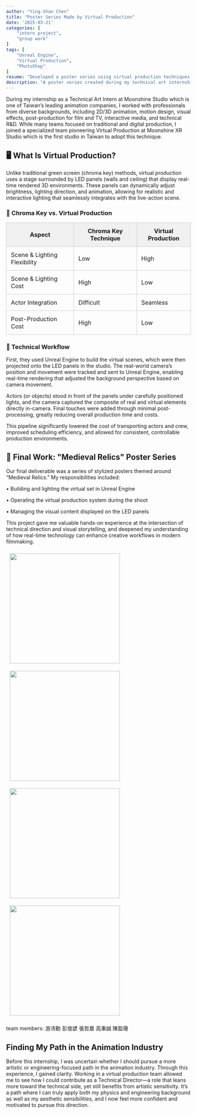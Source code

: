 ```yaml
---
author: "Ying-Shan Chen"
title: "Poster Series Made by Virtual Production"
date: '2025-03-21'
categories: [
    "intern project",
    "group work"
]
tags: [
    "Unreal Engine",
    "Virtual Production",
    "PhotoShop"
]
resume: "Developed a poster series using virtual production techniques, combining Unreal Engine and LED panels. Blended real-time rendering with physical cinematography to create immersive medieval environments."
description: "A poster series created during my technical art internship at Moonshine Studio, using virtual production technology powered by Unreal Engine and LED panels. This project blends real-time rendering with physical cinematography to create immersive medieval scenes."
---
```

During my internship as a Technical Art Intern at Moonshine Studio which is one of Taiwan’s leading animation companies, I worked with professionals from diverse backgrounds, including 2D/3D animation, motion design, visual effects, post-production for film and TV, interactive media, and technical R&D. While many teams focused on traditional and digital production, I joined a specialized team pioneering Virtual Production at Moonshine XR Studio which is the first studio in Taiwan to adopt this technique.

<h2> 🖥️ What Is Virtual Production? </h2>
Unlike traditional green screen (chroma key) methods, virtual production uses a stage surrounded by LED panels (walls and ceiling) that display real-time rendered 3D environments. These panels can dynamically adjust brightness, lighting direction, and animation, allowing for realistic and interactive lighting that seamlessly integrates with the live-action scene.

<h3> 🎥 Chroma Key vs. Virtual Production </h3>
<table style="width:100%; border-collapse: collapse;"> 
  <thead> 
    <tr style="background-color: #f0f0f0;"> 
      <th style="padding: 12px; border: 1px solid #ccc;">Aspect</th> 
      <th style="padding: 12px; border: 1px solid #ccc;">Chroma Key Technique</th> 
      <th style="padding: 12px; border: 1px solid #ccc;">Virtual Production</th> 
    </tr>
  </thead>
  <tbody> 
    <tr> 
      <td style="padding: 12px; border: 1px solid #ccc;">Scene & Lighting Flexibility</td> 
      <td style="padding: 12px; border: 1px solid #ccc;">Low</td> 
      <td style="padding: 12px; border: 1px solid #ccc;">High</td> 
    </tr> 
    <tr> 
      <td style="padding: 12px; border: 1px solid #ccc;">Scene & Lighting Cost</td> 
      <td style="padding: 12px; border: 1px solid #ccc;">High</td> 
      <td style="padding: 12px; border: 1px solid #ccc;">Low</td> 
    </tr> 
    <tr> 
      <td style="padding: 12px; border: 1px solid #ccc;">Actor Integration</td> 
      <td style="padding: 12px; border: 1px solid #ccc;">Difficult</td> 
      <td style="padding: 12px; border: 1px solid #ccc;">Seamless</td> 
    </tr> 
    <tr> 
      <td style="padding: 12px; border: 1px solid #ccc;">Post-Production Cost</td> 
      <td style="padding: 12px; border: 1px solid #ccc;">High</td> 
      <td style="padding: 12px; border: 1px solid #ccc;">Low</td> 
    </tr> 
  </tbody> 
</table>

<h3> 🔧 Technical Workflow </h3>
First, they used Unreal Engine to build the virtual scenes, which were then projected onto the LED panels in the studio. The real-world camera’s position and movement were tracked and sent to Unreal Engine, enabling real-time rendering that adjusted the background perspective based on camera movement.

Actors (or objects) stood in front of the panels under carefully positioned lights, and the camera captured the composite of real and virtual elements directly in-camera. Final touches were added through minimal post-processing, greatly reducing overall production time and costs.

This pipeline significantly lowered the cost of transporting actors and crew, improved scheduling efficiency, and allowed for consistent, controllable production environments.

<h2> 🏰 Final Work: "Medieval Relics" Poster Series </h2>
Our final deliverable was a series of stylized posters themed around “Medieval Relics.”
My responsibilities included:

• Building and lighting the virtual set in Unreal Engine

• Operating the virtual production system during the shoot

• Managing the visual content displayed on the LED panels

This project gave me valuable hands-on experience at the intersection of technical direction and visual storytelling, and deepened my understanding of how real-time technology can enhance creative workflows in modern filmmaking.

<img src="./MoonshinePoster_01.JPG" width="300" style="margin-left:10px;margin-top:10px;margin-right:10px;margin-bottom:10px"> 
<img src="./MoonshinePoster_02.JPG" width="300" style="margin-left:10px;margin-top:10px;margin-right:10px;margin-bottom:10px"> 
<img src="./MoonshinePoster_03.JPG" width="300" style="margin-left:10px;margin-top:10px;margin-right:10px;margin-bottom:10px"> 
<img src="./MoonshinePoster_04.JPG" width="300" style="margin-left:10px;margin-top:10px;margin-right:10px;margin-bottom:10px"> 

team members: 游沛勳 彭俊諺 張哲嘉 高秉誠 陳盈珊

<h2> Finding My Path in the Animation Industry </h2>

Before this internship, I was uncertain whether I should pursue a more artistic or engineering-focused path in the animation industry. Through this experience, I gained clarity. Working in a virtual production team allowed me to see how I could contribute as a Technical Director—a role that leans more toward the technical side, yet still benefits from artistic sensitivity. It’s a path where I can truly apply both my physics and engineering background as well as my aesthetic sensibilities, and I now feel more confident and motivated to pursue this direction.